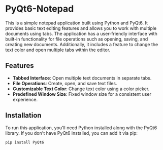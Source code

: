 # PyQt6-Notepad

This is a simple notepad application built using Python and PyQt6. It provides basic text editing features and allows you to work with multiple documents using tabs. 
The application has a user-friendly interface with built-in functionality for file operations such as opening, saving, and creating new documents. 
Additionally, it includes a feature to change the text color and open multiple tabs within the editor.

## Features

- **Tabbed Interface**: Open multiple text documents in separate tabs.
- **File Operations**: Create, open, and save text files.
- **Customizable Text Color**: Change text color using a color picker.
- **Predefined Window Size**: Fixed window size for a consistent user experience.

## Installation

To run this application, you'll need Python installed along with the PyQt6 library. If you don't have PyQt6 installed, you can add it via pip:

```bash
pip install PyQt6

